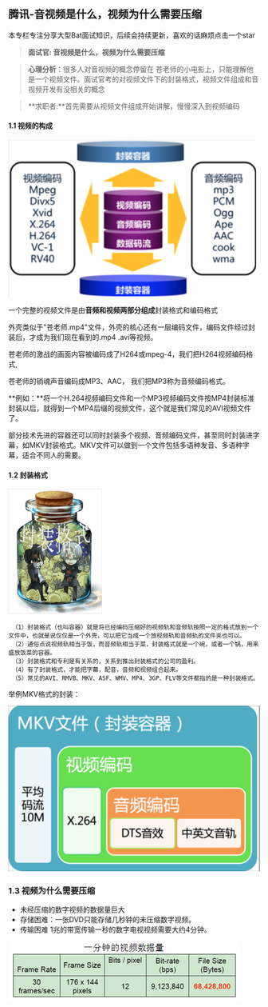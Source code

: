 ## 腾讯-音视频是什么，视频为什么需要压缩

本专栏专注分享大型Bat面试知识，后续会持续更新，喜欢的话麻烦点击一个star

> **面试官: 音视频是什么，视频为什么需要压缩**



> **心理分析**：很多人对音视频的概念停留在 苍老师的小电影上，只能理解他是一个视频文件。面试官考的对视频文件下的封装格式，视频文件组成和音视频开发有没相关的概念

> **求职者:**首先需要从视频文件组成开始讲解，慢慢深入到视频编码

#### 1.1  视频的构成



![video](img/video.png)

一个完整的视频文件是由**音频和视频两部分组成**封装格式和编码格式

外壳类似于"苍老师.mp4"文件，外壳的核心还有一层编码文件，编码文件经过封装后，才成为我们现在看到的.mp4 .avi等视频。

苍老师的激战的画面内容被编码成了H264或mpeg-4，我们把H264视频编码格式, 

苍老师的销魂声音编码成MP3、AAC， 我们把MP3称为音频编码格式。

**例如：**将一个H.264视频编码文件和一个MP3视频编码文件按MP4封装标准封装以后，就得到一个MP4后缀的视频文件，这个就是我们常见的AVI视频文件了。

部分技术先进的容器还可以同时封装多个视频、音频编码文件，甚至同时封装进字幕，如MKV封装格式。MKV文件可以做到一个文件包括多语种发音、多语种字幕，适合不同人的需要。



#### 1.2 封装格式

![](img/790890-15063f3b0f373d87.png)

```
 （1）封装格式（也叫容器）就是将已经编码压缩好的视频轨和音频轨按照一定的格式放到一个文件中，也就是说仅仅是一个外壳，可以把它当成一个放视频轨和音频轨的文件夹也可以。
 （2）通俗点说视频轨相当于饭，而音频轨相当于菜，封装格式就是一个碗，或者一个锅，用来盛放饭菜的容器。
 （3）封装格式和专利是有关系的，关系到推出封装格式的公司的盈利。
 （4）有了封装格式，才能把字幕，配音，音频和视频组合起来。
 （5）常见的AVI、RMVB、MKV、ASF、WMV、MP4、3GP、FLV等文件都指的是一种封装格式。
```

举例MKV格式的封装：

![](img/MP4.png)



### 1.3 视频为什么需要压缩

- 未经压缩的数字视频的数据量巨大
- 存储困难：一张DVD只能存储几秒钟的未压缩数字视频。
- 传输困难 1兆的带宽传输一秒的数字电视视频需要大约4分钟。



![即时通讯音视频开发（一）：视频编解码之理论概述_1.png](img/130847m1o6fg1rd90g6n9d.png) 